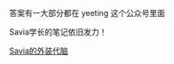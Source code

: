 答案有一大部分都在 yeeting 这个公众号里面

Savia学长的笔记依旧发力！

[Savia的外装代脑](https://savia7582.github.io/Exterior/Math/P%26S/0/)